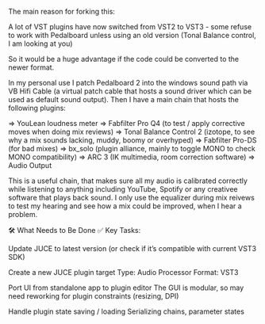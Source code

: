 The main reason for forking this:

A lot of VST plugins have now switched from VST2 to VST3 - some refuse to work with Pedalboard 
unless using an old version (Tonal Balance control, I am looking at you)

So it would be a huge advantage if the code could be converted to the newer format.

In my personal use I patch Pedalboard 2 into the windows sound path via VB Hifi Cable 
(a virtual patch cable that hosts a sound driver which can be used as default sound output). 
Then I have a main chain that hosts the following plugins:

=> YouLean loudness meter
=> Fabfilter Pro Q4 (to test / apply corrective moves when doing mix reviews) 
   => Tonal Balance Control 2  (izotope, to see why a mix sounds lacking, muddy, boomy or overhyped)
   => Fabfilter Pro-DS (for bad mixes)
      => bx_solo (plugin alliance, mainly to toggle MONO to check MONO compatibility)
         => ARC 3 (IK multimedia, room correction software)
            => Audio Output

This is a useful chain, that makes sure all my audio is calibrated correctly while listening to anything
including YouTube, Spotify or any creativee software that plays back sound. I only use the equalizer during 
mix reivews to test my hearing and see how a mix could be improved, when I hear a problem.


🛠 What Needs to Be Done
✅ Key Tasks:

 Update JUCE to latest version (or check if it’s compatible with current VST3 SDK)

 Create a new JUCE plugin target
      Type: Audio Processor
      Format: VST3
      
  Port UI from standalone app to plugin editor
      The GUI is modular, so may need reworking for plugin constraints (resizing, DPI)

  Handle plugin state saving / loading
      Serializing chains, parameter states
